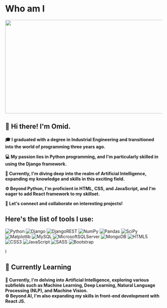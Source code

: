 <h1 color="#2e3aa0">Who am I</h1>
<img src="https://github.com/omidnda/omidnda/assets/102738270/57be3db1-3d1f-40be-a3a8-7de2e3f9f1bb" width="1400px" height="300px">


<h2>
👋 Hi there! I'm Omid.
</h2>
<h4>🎓 I graduated with a degree in Industrial Engineering and transitioned into the world of programming three years ago.

💻 My passion lies in Python programming, and I'm particularly skilled in using the Django framework.

🤖 Currently, I'm diving deep into the realm of Artificial Intelligence, expanding my knowledge and skills in this exciting field.

⚙️ Beyond Python, I'm proficient in HTML, CSS, and JavaScript, and I'm eager to add React framework to my skillset.

🌟 Let's connect and collaborate on interesting projects!</h4>

<h2>Here's the list of tools I use:</h2>


![Python](https://img.shields.io/badge/python-3670A0?style=for-the-badge&logo=python&logoColor=ffdd54)
![Django](https://img.shields.io/badge/django-%23092E20.svg?style=for-the-badge&logo=django&logoColor=white)
![DjangoREST](https://img.shields.io/badge/DJANGO-REST-ff1709?style=for-the-badge&logo=django&logoColor=white&color=ff1709&labelColor=gray)
![NumPy](https://img.shields.io/badge/numpy-%23013243.svg?style=for-the-badge&logo=numpy&logoColor=white)
![Pandas](https://img.shields.io/badge/pandas-%23150458.svg?style=for-the-badge&logo=pandas&logoColor=white)
![SciPy](https://img.shields.io/badge/SciPy-%230C55A5.svg?style=for-the-badge&logo=scipy&logoColor=%white)
![Matplotlib](https://img.shields.io/badge/Matplotlib-%23ffffff.svg?style=for-the-badge&logo=Matplotlib&logoColor=black)
![MySQL](https://img.shields.io/badge/mysql-%2300f.svg?style=for-the-badge&logo=mysql&logoColor=white)
![MicrosoftSQLServer](https://img.shields.io/badge/Microsoft%20SQL%20Server-CC2927?style=for-the-badge&logo=microsoft%20sql%20server&logoColor=white)
![MongoDB](https://img.shields.io/badge/MongoDB-%234ea94b.svg?style=for-the-badge&logo=mongodb&logoColor=white)
![HTML5](https://img.shields.io/badge/html5-%23E34F26.svg?style=for-the-badge&logo=html5&logoColor=white)
![CSS3](https://img.shields.io/badge/css3-%231572B6.svg?style=for-the-badge&logo=css3&logoColor=white)
![JavaScript](https://img.shields.io/badge/javascript-%23323330.svg?style=for-the-badge&logo=javascript&logoColor=%23F7DF1E)
![SASS](https://img.shields.io/badge/SASS-hotpink.svg?style=for-the-badge&logo=SASS&logoColor=white)
![Bootstrap](https://img.shields.io/badge/bootstrap-%238511FA.svg?style=for-the-badge&logo=bootstrap&logoColor=white)

ا
<h2>📘 Currently Learning</h2>
<h4>
🤖 Currently, I'm delving into Artificial Intelligence, exploring various subfields such as Machine Learning, Deep Learning, Natural Language Processing (NLP), and Machine Vision.
<br>
⚙️ Beyond AI, I'm also expanding my skills in front-end development with React JS.
<h4>
